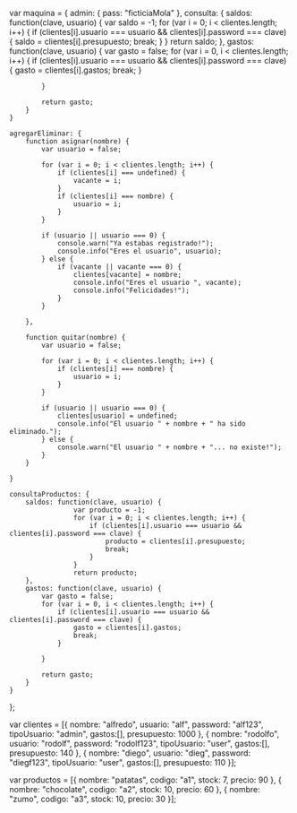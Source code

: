 var maquina = {
    admin: {
        pass: "ficticiaMola"
    },
    consulta: {
        saldos: function(clave, usuario) {
                    var saldo = -1;
                    for (var i = 0; i < clientes.length; i++) {
                        if (clientes[i].usuario === usuario && clientes[i].password === clave) {
                            saldo = clientes[i].presupuesto;
                            break;
                        }
                    }
                    return saldo;
        },
        gastos: function(clave, usuario) {
            var gasto = false;
            for (var i = 0, i < clientes.length; i++) {
                if (clientes[i].usuario === usuario && clientes[i].password === clave) {
                    gasto = clientes[i].gastos;
                    break;
                }   

            }

            return gasto;
        }
    }

    agregarEliminar: {
        function asignar(nombre) {
            var usuario = false;

            for (var i = 0; i < clientes.length; i++) {
                if (clientes[i] === undefined) {
                    vacante = i;
                }
                if (clientes[i] === nombre) {
                    usuario = i;
                }
            }

            if (usuario || usuario === 0) {
                console.warn("Ya estabas registrado!");
                console.info("Eres el usuario", usuario);
            } else {
                if (vacante || vacante === 0) {
                    clientes[vacante] = nombre;
                    console.info("Eres el usuario ", vacante);
                    console.info("Felicidades!");
                }
            }

        },

        function quitar(nombre) {
            var usuario = false;

            for (var i = 0; i < clientes.length; i++) {
                if (clientes[i] === nombre) {
                    usuario = i;
                }
            }

            if (usuario || usuario === 0) {
                clientes[usuario] = undefined;
                console.info("El usuario " + nombre + " ha sido eliminado.");
            } else {
                console.warn("El usuario " + nombre + "... no existe!");
            }
        }

    }

    consultaProductos: {
        saldos: function(clave, usuario) {
                    var producto = -1;
                    for (var i = 0; i < clientes.length; i++) {
                        if (clientes[i].usuario === usuario && clientes[i].password === clave) {
                            producto = clientes[i].presupuesto;
                            break;
                        }
                    }
                    return producto;
        },
        gastos: function(clave, usuario) {
            var gasto = false;
            for (var i = 0, i < clientes.length; i++) {
                if (clientes[i].usuario === usuario && clientes[i].password === clave) {
                    gasto = clientes[i].gastos;
                    break;
                }   

            }

            return gasto;
        }
    }

};

var clientes = [{
    nombre: "alfredo",
    usuario: "alf",
    password: "alf123",
    tipoUsuario: "admin",
    gastos:[],
    presupuesto: 1000
}, {
    nombre: "rodolfo",
    usuario: "rodolf",
    password: "rodolf123",
    tipoUsuario: "user",
    gastos:[],
    presupuesto: 140
}, {
    nombre: "diego",
    usuario: "dieg",
    password: "diegf123",
    tipoUsuario: "user",
    gastos:[],
    presupuesto: 110
}];



var productos = [{
    nombre: "patatas",
    codigo: "a1",
    stock: 7,
    precio: 90
}, {
    nombre: "chocolate",
    codigo: "a2",
    stock: 10,
    precio: 60
}, {
    nombre: "zumo",
    codigo: "a3",
    stock: 10,
    precio: 30
}];
